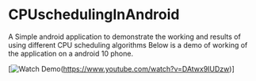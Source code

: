 # CPUschedulingInAndroid
A Simple android application to demonstrate the working and results of using different CPU scheduling algorithms 
Below is a demo of working of the application on a android 10 phone.

[![Watch Demo](https://img.youtube.com/vi/DAtwx9IUDzw/maxresdefault.jpg)(https://www.youtube.com/watch?v=DAtwx9IUDzw)]

